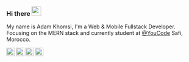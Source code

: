 ### Hi there <img src="https://media.giphy.com/media/hvRJCLFzcasrR4ia7z/giphy.gif" width="25px">

My name is Adam Khomsi, I'm a Web & Mobile Fullstack Developer. Focusing on the MERN stack and currently student at [@YouCode](https://twitter.com/YouCode18) Safi, Morocco.

<!--
**KhomsiAdam/KhomsiAdam** is a ✨ _special_ ✨ repository because its `README.md` (this file) appears on your GitHub profile.-->

<a href="https://www.linkedin.com/in/adamkhomsi/">
  <img align="left" alt="Adam Khomsi LinkedIN" width="22px" src="https://image.flaticon.com/icons/png/512/174/174857.png"/>
</a>

<a href="https://www.behance.net/khomsiadam/">
  <img align="left" alt="Adam Khomsi Behance" width="22px" src="https://cdn.worldvectorlogo.com/logos/behance-1.svg"/>
</a>

<a href="https://twitter.com/KhomsiAdam/">
  <img align="left" alt="Adam Khomsi Twitter" width="22px" src="https://raw.githubusercontent.com/peterthehan/peterthehan/master/assets/twitter.svg"/>
</a>

<a href="https://www.facebook.com/adam.khomsi/">
  <img align="left" alt="Adam Khomsi Facebook" width="22px" src="https://raw.githubusercontent.com/peterthehan/peterthehan/master/assets/facebook.svg"/>
</a>

<!--
Here are some ideas to get you started: 👋
- 🔭 I’m currently working on ...
- 🌱 I’m currently learning ...
- 👯 I’m looking to collaborate on ...
- 🤔 I’m looking for help with ...
- 💬 Ask me about ...
- 📫 How to reach me: ...
- 😄 Pronouns: ...
- ⚡ Fun fact: ...
-->
